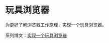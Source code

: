 # 玩具浏览器

为更好了解浏览器工作原理，实现一个玩具浏览器。

系列博文：[实现一个玩具浏览器](https://blog.xuyimingwork.com/tag/%E5%AE%9E%E7%8E%B0%E4%B8%80%E4%B8%AA%E7%8E%A9%E5%85%B7%E6%B5%8F%E8%A7%88%E5%99%A8/)